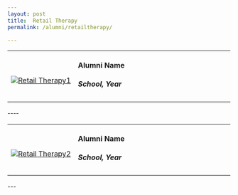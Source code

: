 ```yaml
---
layout: post
title:  Retail Therapy
permalink: /alumni/retailtherapy/

---
```

<div>
    <table>
        <tr>
            <td style="width:30%"><br>
                <a href="https://www.instagram.com/p/CDIVTWNppAz/">
                <image src="{{site.baseurl}}/images/Merchant_buzz_BUS1.png" style="display:block;margin-left:auto;margin-right:auto;" alt="Retail Therapy1">                                       </image>
                </a>
            </td>
            <td style="width:70%"><br>
                <h4 style="margin-top:0%">Alumni Name</h4>
                <h5 style="margin-top:0%">School, Year</h5>
            </td>
         </tr>
    </table>
</div>
----
<div>
    <table>
        <tr>
            <td style="width:30%"><br>
                <a href="https://www.instagram.com/p/CDIVTWNppAz/">
                <image src="{{site.baseurl}}/images/Merchant_buzz_BUS1.png" style="display:block;margin-left:auto;margin-right:auto;" alt="Retail Therapy2">                                       </image>
                </a>
            </td>
            <td style="width:70%"><br>
                <h4 style="margin-top:0%">Alumni Name</h4>
                <h5 style="margin-top:0%">School, Year</h5>
            </td>
         </tr>
    </table>
</div>
---

